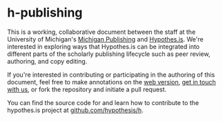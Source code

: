 h-publishing
============

This is a working, collaborative document between the staff at the University of Michigan's [Michigan Publishing](http://www.publishing.umich.edu) and [Hypothes.is](http://hypothes.is). We're interested in exploring ways that Hypothes.is can be integrated into different parts of the scholarly publishing lifecycle such as peer review, authoring, and copy editing. 

If you're interested in contributing or participating in the authoring of this document, feel free to make annotations on the [web version](http://h-publishing.jmcglone.com), [get in touch with us](mailto:mpublishing@umich.edu), or fork the repository and initiate a pull request.

You can find the source code for and learn how to contribute to the hypothes.is project at [github.com/hypothesis/h](https://github.com/hypothesis/h).
